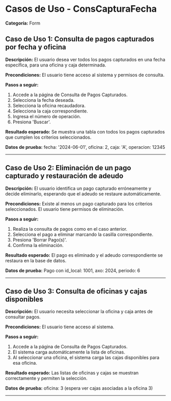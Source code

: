 # Casos de Uso - ConsCapturaFecha

**Categoría:** Form

## Caso de Uso 1: Consulta de pagos capturados por fecha y oficina

**Descripción:** El usuario desea ver todos los pagos capturados en una fecha específica, para una oficina y caja determinada.

**Precondiciones:**
El usuario tiene acceso al sistema y permisos de consulta.

**Pasos a seguir:**
1. Accede a la página de Consulta de Pagos Capturados.
2. Selecciona la fecha deseada.
3. Selecciona la oficina recaudadora.
4. Selecciona la caja correspondiente.
5. Ingresa el número de operación.
6. Presiona 'Buscar'.

**Resultado esperado:**
Se muestra una tabla con todos los pagos capturados que cumplen los criterios seleccionados.

**Datos de prueba:**
fecha: '2024-06-01', oficina: 2, caja: 'A', operacion: 12345

---

## Caso de Uso 2: Eliminación de un pago capturado y restauración de adeudo

**Descripción:** El usuario identifica un pago capturado erróneamente y decide eliminarlo, esperando que el adeudo se restaure automáticamente.

**Precondiciones:**
Existe al menos un pago capturado para los criterios seleccionados. El usuario tiene permisos de eliminación.

**Pasos a seguir:**
1. Realiza la consulta de pagos como en el caso anterior.
2. Selecciona el pago a eliminar marcando la casilla correspondiente.
3. Presiona 'Borrar Pago(s)'.
4. Confirma la eliminación.

**Resultado esperado:**
El pago es eliminado y el adeudo correspondiente se restaura en la base de datos.

**Datos de prueba:**
Pago con id_local: 1001, axo: 2024, periodo: 6

---

## Caso de Uso 3: Consulta de oficinas y cajas disponibles

**Descripción:** El usuario necesita seleccionar la oficina y caja antes de consultar pagos.

**Precondiciones:**
El usuario tiene acceso al sistema.

**Pasos a seguir:**
1. Accede a la página de Consulta de Pagos Capturados.
2. El sistema carga automáticamente la lista de oficinas.
3. Al seleccionar una oficina, el sistema carga las cajas disponibles para esa oficina.

**Resultado esperado:**
Las listas de oficinas y cajas se muestran correctamente y permiten la selección.

**Datos de prueba:**
oficina: 3 (espera ver cajas asociadas a la oficina 3)

---

